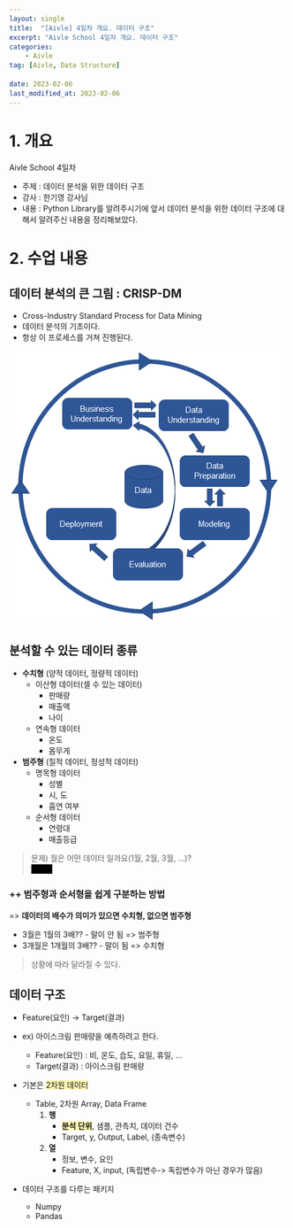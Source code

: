 ```yaml
---
layout: single
title:  "[Aivle] 4일차 개요. 데이터 구조"
excerpt: "Aivle School 4일차 개요. 데이터 구조"
categories:
    - Aivle
tag: [Aivle, Data Structure]

date: 2023-02-06
last_modified_at: 2023-02-06
---
```

# 1. 개요
Aivle School 4일차 
- 주제 : 데이터 분석을 위한 데이터 구조
- 강사 : 한기영 강사님
- 내용 : Python Library를 알려주시기에 앞서 데이터 분석을 위한 데이터 구조에 대해서 알려주신 내용을 정리해보았다.

# 2. 수업 내용
## 데이터 분석의 큰 그림 : CRISP-DM
- Cross-Industry Standard Process for Data Mining
- 데이터 분석의 기초이다.
- 항상 이 프로세스를 거쳐 진행된다.
<p align="left">
    <img src="\images\2023-02-06-4일차(개요)\crisp-dm.png" alt="img1">
</p>

## 분석할 수 있는 데이터 종류
- **수치형** (양적 데이터, 정량적 데이터)
    - 이산형 데이터(셀 수 있는 데이터)
        - 판매량
        - 매출액
        - 나이
    - 연속형 데이터
        - 온도
        - 몸무게
- **범주형** (질적 데이터, 정성적 데이터)
    - 명목형 데이터
        - 성별
        - 시, 도
        - 흡연 여부
    - 순서형 데이터
        - 연령대
        - 매출등급  

> 문제) 월은 어떤 데이터 일까요(1월, 2월, 3월, ...)?  
<span style='background-color: black; color: black'>범주형 </span>

### ++ 범주형과 순서형을 쉽게 구분하는 방법
=> **데이터의 배수가 의미가 있으면 수치형, 없으면 범주형**
- 3월은 1월의 3배?? - 말이 안 됨 => 범주형
- 3개월은 1개월의 3배?? - 말이 됨 => 수치형

> 상황에 따라 달라질 수 있다.


## 데이터 구조
- Feature(요인) -> Target(결과)
- ex) 아이스크림 판매량을 예측하려고 한다.
    - Feature(요인) : 비, 온도, 습도, 요일, 휴일, ...
    - Target(결과) : 아이스크림 판매량

- 기본은 <span style='background-color: #fff5b1'>2차원 데이터</span>
    - Table, 2차원 Array, Data Frame
        1. **행**  
            - **<span style='background-color: #fff5b1'>분석 단위</span>**, 샘플, 관측치, 데이터 건수
            - Target, y, Output, Label, (종속변수)
        2. **열**
            - 정보, 변수, 요인
            - Feature, X, input, (독립변수-> 독립변수가 아닌 경우가 많음)
- 데이터 구조를 다루는 패키지
    - Numpy
    - Pandas
